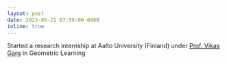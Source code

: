 ```yaml
---
layout: post
date: 2023-05-21 07:59:00-0400
inline: true
---
```


Started a research internship at Aalto University (Finland) under [Prof. Vikas Garg](https://www.aalto.fi/fi/ihmiset/vikas-kumar-garg) in Geometric Learning